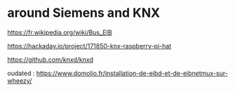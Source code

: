 # around Siemens and KNX

https://fr.wikipedia.org/wiki/Bus_EIB

https://hackaday.io/project/171850-knx-raspberry-pi-hat

https://github.com/knxd/knxd

oudated :
https://www.domolio.fr/installation-de-eibd-et-de-eibnetmux-sur-wheezy/
